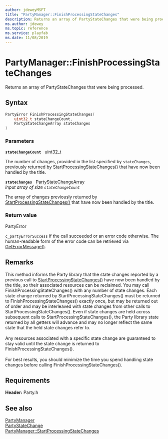 ```yaml
---
author: jdeweyMSFT
title: "PartyManager::FinishProcessingStateChanges"
description: Returns an array of PartyStateChanges that were being processed.
ms.author: jdewey
ms.topic: reference
ms.service: playfab
ms.date: 11/08/2019
---
```


# PartyManager::FinishProcessingStateChanges  

Returns an array of PartyStateChanges that were being processed.  

## Syntax  
  
```cpp
PartyError FinishProcessingStateChanges(  
    uint32_t stateChangeCount,  
    PartyStateChangeArray stateChanges  
)  
```  
  
### Parameters  
  
**`stateChangeCount`** &nbsp; uint32_t  
  
The number of changes, provided in the list specified by `stateChanges`, previously returned by [StartProcessingStateChanges()](partymanager_startprocessingstatechanges.md) that have now been handled by the title.  
  
**`stateChanges`** &nbsp; [PartyStateChangeArray](../../../typedefs.md)  
*input array of size `stateChangeCount`*  
  
The array of changes previously returned by [StartProcessingStateChanges()](partymanager_startprocessingstatechanges.md) that have now been handled by the title.  
  
  
### Return value  
PartyError
  
```c_partyErrorSuccess``` if the call succeeded or an error code otherwise. The human-readable form of the error code can be retrieved via [GetErrorMessage()](partymanager_geterrormessage.md).
  
## Remarks  
  
This method informs the Party library that the state changes reported by a previous call to [StartProcessingStateChanges()](partymanager_startprocessingstatechanges.md) have now been handled by the title, so their associated resources can be reclaimed. You may call FinishProcessingStateChanges() with any number of state changes. Each state change returned by StartProcessingStateChanges() must be returned to FinishProcessingStateChanges() exactly once, but may be returned out of order and may be interleaved with state changes from other calls to StartProcessingStateChanges(). Even if state changes are held across subsequent calls to StartProcessingStateChanges(), the Party library state returned by all getters will advance and may no longer reflect the same state that the held state changes refer to. <br /><br /> Any resources associated with a specific state change are guaranteed to stay valid until the state change is returned to FinishProcessingStateChanges().   <br /><br /> For best results, you should minimize the time you spend handling state changes before calling FinishProcessingStateChanges().
  
## Requirements  
  
**Header:** Party.h
  
## See also  
[PartyManager](../partymanager.md)  
[PartyStateChange](../../../structs/partystatechange.md)  
[PartyManager::StartProcessingStateChanges](partymanager_startprocessingstatechanges.md)
  
  
